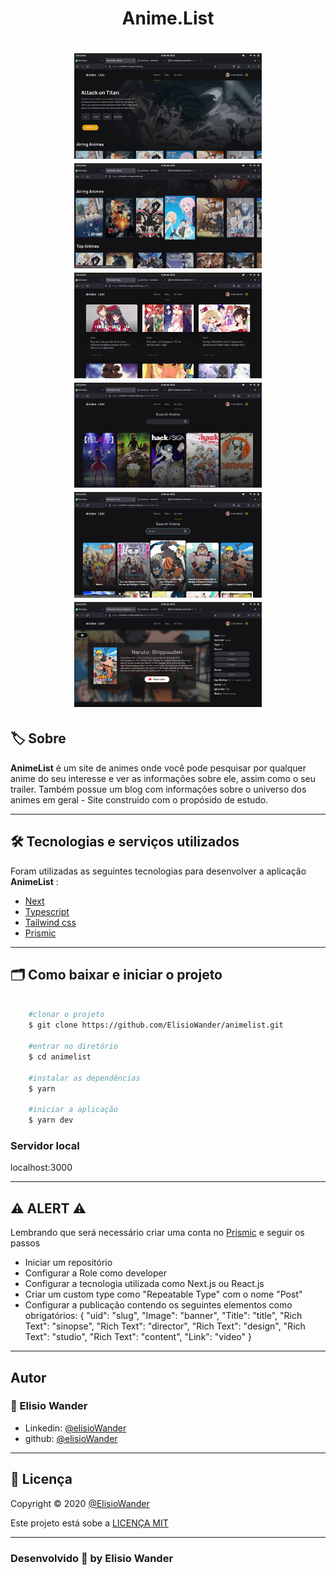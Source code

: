 <h1 align="center">
    Anime.List
</h1>

<h1 align="center">
    <img src="./public/images/home.png" width="300px">
    <img src="./public/images/home-2.png" width="300px"> 
    <img src="./public/images/blog-posts.png" width="300px"> 
    <img src="./public/images/animes.png" width="300px">
    <img src="./public/images/animes-search.png" width="300px">
    <img src="./public/images/anime.png" width="300px">  
</h1>

## 🏷️ Sobre 
**AnimeList** é um site de animes onde você pode pesquisar por qualquer anime do seu interesse e ver as informações sobre ele, assim como o seu trailer. Também possue um blog com informações sobre o universo dos animes em geral - Site construido com o propósido de estudo.

---

## 🛠️ Tecnologias e serviços utilizados
Foram utilizadas as seguintes tecnologias para desenvolver a aplicação **AnimeList** :

- [Next](https://nextjs.org/)
- [Typescript](https://www.typescriptlang.org/)
- [Tailwind css](https://tailwindcss.com/)
- [Prismic](https://prismic.io/)

---

## 🗂️ Como baixar e iniciar o projeto 

```bash

    #clonar o projeto
    $ git clone https://github.com/ElisioWander/animelist.git

    #entrar no diretório
    $ cd animelist

    #instalar as dependências
    $ yarn

    #iniciar a aplicação
    $ yarn dev
```
### Servidor local
localhost:3000

---

## ⚠️ ALERT ⚠️
Lembrando que será necessário criar uma conta no [Prismic](https://prismic.io/) e seguir os passos
- Iniciar um repositório
- Configurar a Role como developer
- Configurar a tecnologia utilizada como Next.js ou React.js
- Criar um custom type como "Repeatable Type" com o nome "Post"
- Configurar a publicação contendo os seguintes elementos como obrigatórios: 
{
  "uid": "slug",
  "Image": "banner",
  "Title": "title",
  "Rich Text": "sinopse",
  "Rich Text": "director",
  "Rich Text": "design",
  "Rich Text": "studio",
  "Rich Text": "content",
  "Link": "video"
}

---

## Autor
### 👤 Elisio Wander

- Linkedin: [@elisioWander](https://www.linkedin.com/in/elisio-wander-b88b69136/)
- github: [@elisioWander](https://github.com/ElisioWander)

---
## 📝 Licença
Copyright © 2020 [@ElisioWander](https://github.com/ElisioWander/animelist/blob/main/LICENSE)

Este projeto está sobe a [LICENÇA MIT](https://opensource.org/licenses/MIT)

---

### Desenvolvido 💜 by Elisio Wander
